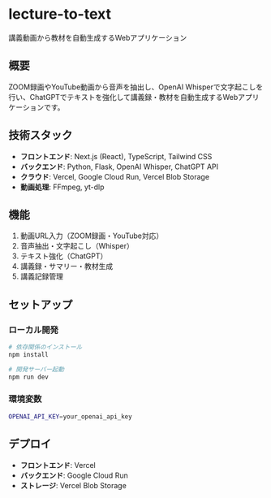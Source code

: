 # lecture-to-text
講義動画から教材を自動生成するWebアプリケーション

## 概要
ZOOM録画やYouTube動画から音声を抽出し、OpenAI Whisperで文字起こしを行い、ChatGPTでテキストを強化して講義録・教材を自動生成するWebアプリケーションです。

## 技術スタック
- **フロントエンド**: Next.js (React), TypeScript, Tailwind CSS
- **バックエンド**: Python, Flask, OpenAI Whisper, ChatGPT API
- **クラウド**: Vercel, Google Cloud Run, Vercel Blob Storage
- **動画処理**: FFmpeg, yt-dlp

## 機能
1. 動画URL入力（ZOOM録画・YouTube対応）
2. 音声抽出・文字起こし（Whisper）
3. テキスト強化（ChatGPT）
4. 講義録・サマリー・教材生成
5. 講義記録管理

## セットアップ

### ローカル開発
```bash
# 依存関係のインストール
npm install

# 開発サーバー起動
npm run dev
```

### 環境変数
```bash
OPENAI_API_KEY=your_openai_api_key
```

## デプロイ
- **フロントエンド**: Vercel
- **バックエンド**: Google Cloud Run
- **ストレージ**: Vercel Blob Storage
